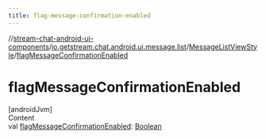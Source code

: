 ```yaml
---
title: flag-message-confirmation-enabled
---
```

//[stream-chat-android-ui-components](../../../index.md)/[io.getstream.chat.android.ui.message.list](../index.md)/[MessageListViewStyle](index.md)/[flagMessageConfirmationEnabled](flagMessageConfirmationEnabled.md)



# flagMessageConfirmationEnabled  
[androidJvm]  
Content  
val [flagMessageConfirmationEnabled](flagMessageConfirmationEnabled.md): [Boolean](https://kotlinlang.org/api/latest/jvm/stdlib/kotlin/-boolean/index.html)  



